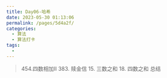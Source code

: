 ```yaml
---
title: Day06-哈希
date: 2023-05-30 01:13:06
permalink: /pages/5d4a2f/
categories:
  - 算法
  - 算法打卡
tags:
  - 
---
```


> 454.四数相加II 383. 赎金信 15. 三数之和  18. 四数之和 总结 

<!-- more -->
